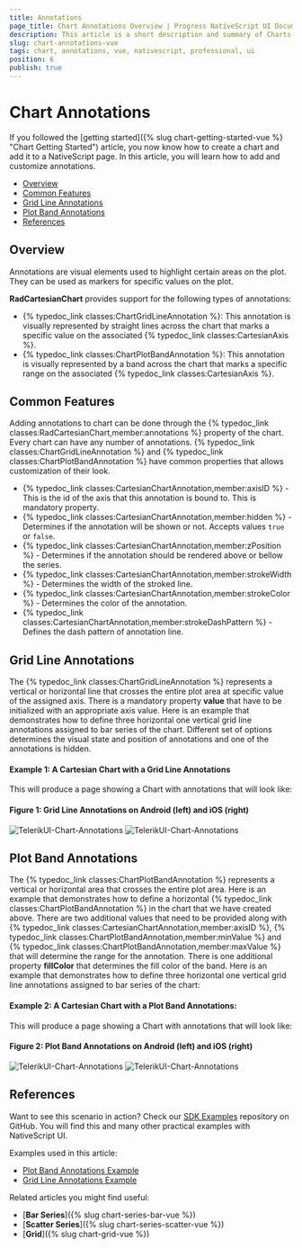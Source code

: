 ```yaml
---
title: Annotations
page_title: Chart Annotations Overview | Progress NativeScript UI Documentation
description: This article is a short description and summary of Charts annotations features.
slug: chart-annotations-vue
tags: chart, annotations, vue, nativescript, professional, ui
position: 6
publish: true
---
```


# Chart Annotations

If you followed the [getting started]({% slug chart-getting-started-vue %} "Chart Getting Started") article, you now know how to create a chart and add it to a NativeScript page. In this article, you will learn how to add and customize annotations.

* [Overview](#overview)
* [Common Features](#common-features)
* [Grid Line Annotations](#grid-line-annotations)
* [Plot Band Annotations](#plot-band-annotations)
* [References](#references)

## Overview

Annotations are visual elements used to highlight certain areas on the plot. They can be used as markers for specific values on the plot.

**RadCartesianChart** provides support for the following types of annotations:

* {% typedoc_link classes:ChartGridLineAnnotation %}: This annotation is visually represented by straight lines across the chart that marks a specific value on the associated {% typedoc_link classes:CartesianAxis %}.
* {% typedoc_link classes:ChartPlotBandAnnotation %}: This annotation is visually represented by a band across the chart that marks a specific range on the associated {% typedoc_link classes:CartesianAxis %}.

## Common Features

Adding annotations to chart can be done through the {% typedoc_link classes:RadCartesianChart,member:annotations %} property of the chart. Every chart can have any number of annotations.
{% typedoc_link classes:ChartGridLineAnnotation %} and {% typedoc_link classes:ChartPlotBandAnnotation %} have common properties that allows customization of their look.

* {% typedoc_link classes:CartesianChartAnnotation,member:axisID %} - This is the id of the axis that this annotation is bound to. This is mandatory property.
* {% typedoc_link classes:CartesianChartAnnotation,member:hidden %} -  Determines if the annotation will be shown or not. Accepts values `true` or `false`.
* {% typedoc_link classes:CartesianChartAnnotation,member:zPosition %} - Determines if the annotation should be rendered above or bellow the series.
* {% typedoc_link classes:CartesianChartAnnotation,member:strokeWidth %} - Determines the width of the stroked line.
* {% typedoc_link classes:CartesianChartAnnotation,member:strokeColor %} - Determines the color of the annotation.
* {% typedoc_link classes:CartesianChartAnnotation,member:strokeDashPattern %} - Defines the dash pattern of annotation line.

## Grid Line Annotations

The {% typedoc_link classes:ChartGridLineAnnotation %} represents a vertical or horizontal line that crosses the entire plot area at specific value of the assigned axis. There is a mandatory property **value** that have to be initialized with an appropriate axis value. Here is an example that demonstrates how to define three horizontal one vertical grid line annotations assigned to bar series of the chart.  Different set of options determines the visual state and position of annotations and one of the annotations is hidden.

#### Example 1: A Cartesian Chart with a Grid Line Annotations

<snippet id='chart-gridline-annotation-vue'/>

This will produce a page showing a Chart with annotations that will look like:

#### Figure 1: Grid Line Annotations on Android (left) and iOS (right)

![TelerikUI-Chart-Annotations](../../../ui/img/ns_ui/grid_line_annotations_android.png "Grid line annotations sample on Android") ![TelerikUI-Chart-Annotations](../../../ui/img/ns_ui/grid_line_annotations_ios.png "Grid line annotations sample on iOS")


## Plot Band Annotations

The {% typedoc_link classes:ChartPlotBandAnnotation %} represents a vertical or horizontal area that crosses the entire plot area. Here is an example that demonstrates how to define a horizontal {% typedoc_link classes:ChartPlotBandAnnotation %} in the chart that we have created above.
There are two additional values that need to be provided along with {% typedoc_link classes:CartesianChartAnnotation,member:axisID %}, {% typedoc_link classes:ChartPlotBandAnnotation,member:minValue %} and {% typedoc_link classes:ChartPlotBandAnnotation,member:maxValue %} that will determine the range for the annotation. There is one additional property **fillColor** that determines the fill color of the band. Here is an example that demonstrates how to define three horizontal one vertical grid line annotations assigned to bar series of the chart:

#### Example 2: A Cartesian Chart with a Plot Band Annotations:

<snippet id='chart-plotband-annotation-vue'/>

This will produce a page showing a Chart with annotations that will look like:

#### Figure 2: Plot Band Annotations on Android (left) and iOS (right)

![TelerikUI-Chart-Annotations](../../../ui/img/ns_ui/plot-band-annotation-android.png "Plot band annotations sample on Android") ![TelerikUI-Chart-Annotations](../../../ui/img/ns_ui/plot-band-annotation-ios.png "Plot band annotations sample on iOS")

## References

Want to see this scenario in action?
Check our [SDK Examples](https://github.com/NativeScript/nativescript-ui-samples-vue) repository on GitHub. You will find this and many other practical examples with NativeScript UI.

Examples used in this article:

* [Plot Band Annotations Example](https://github.com/NativeScript/nativescript-ui-samples-vue/tree/master/chart/app/examples/annotations)
* [Grid Line Annotations Example](https://github.com/NativeScript/nativescript-ui-samples-vue/tree/master/chart/app/examples/annotations)

Related articles you might find useful:

* [**Bar Series**]({% slug chart-series-bar-vue %})
* [**Scatter Series**]({% slug chart-series-scatter-vue %})
* [**Grid**]({% slug chart-grid-vue %})
